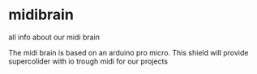 # midibrain
all info about our midi brain


The midi brain is based on an arduino pro micro. 
This shield will provide supercolider with io trough midi for our projects 

